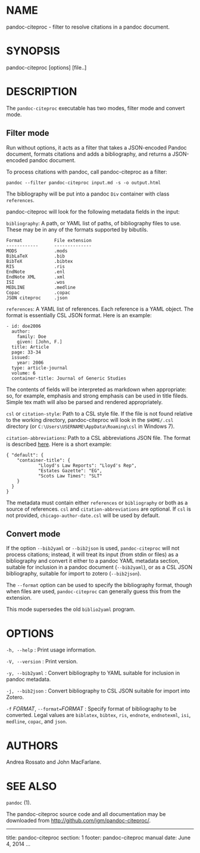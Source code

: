 # NAME

pandoc-citeproc - filter to resolve citations in a pandoc document.

# SYNOPSIS

pandoc-citeproc [options] [file..]

# DESCRIPTION

The `pandoc-citeproc` executable has two modes, filter mode and convert mode.

## Filter mode

Run without options, it acts as a filter that takes a JSON-encoded Pandoc
document, formats citations and adds a bibliography, and returns a JSON-encoded
pandoc document.

To process citations with pandoc, call pandoc-citeproc as a filter:

    pandoc --filter pandoc-citeproc input.md -s -o output.html

The bibliography will be put into a pandoc `Div` container with
class `references`.

pandoc-citeproc will look for the following metadata fields in
the input:

`bibliography`:  A path, or YAML list of paths, of bibliography
files to use.  These may be in any of the formats supported by
bibutils.

    Format            File extension
    ------------      --------------
    MODS              .mods
    BibLaTeX          .bib
    BibTeX            .bibtex
    RIS               .ris
    EndNote           .enl
    EndNote XML       .xml
    ISI               .wos
    MEDLINE           .medline
    Copac             .copac
    JSON citeproc     .json

`references`:  A YAML list of references.  Each reference is a YAML
object.  The format is essentially CSL JSON format.  Here is an example:

    - id: doe2006
      author:
        family: Doe
        given: [John, F.]
      title: Article
      page: 33-34
      issued:
        year: 2006
      type: article-journal
      volume: 6
      container-title: Journal of Generic Studies

The contents of fields will be interpreted as markdown when
appropriate:  so, for example, emphasis and strong emphasis can
be used in title fileds. Simple tex math will also be
parsed and rendered appropriately.

`csl` or `citation-style`: Path to a CSL style file.  If the file is not found
relative to the working directory, pandoc-citeproc will look in the
`$HOME/.csl` directory (or `C:\Users\USERNAME\AppData\Roaming\csl` in Windows
7).

`citation-abbreviations`:  Path to a CSL abbreviations JSON file. The format
is described [here](http://citationstylist.org/2011/10/19/abbreviations-for-zotero-test-release).  Here is a short example:

    { "default": {
        "container-title": {
                "Lloyd's Law Reports": "Lloyd's Rep",
                "Estates Gazette": "EG",
                "Scots Law Times": "SLT"
        }
      }
    }

The metadata must contain either `references` or `bibliography` or
both as a source of references.  `csl` and `citation-abbreviations`
are optional.  If `csl` is not provided, `chicago-author-date.csl` will be
used by default.

## Convert mode

If the option `--bib2yaml` or `--bib2json` is used, `pandoc-citeproc` will
not process citations; instead, it will treat its input (from stdin or
files) as a bibliography and convert it either to a pandoc YAML metadata
section, suitable for inclusion in a pandoc document (`--bib2yaml`), or
as a CSL JSON bibliography, suitable for import to zotero (`--bib2json`).

The `--format` option can be used to specify the bibliography format,
though when files are used, `pandoc-citeproc` can generally guess this
from the extension.

This mode supersedes the old `biblio2yaml` program.

# OPTIONS

`-h, --help`
:   Print usage information.

`-V, --version`
:   Print version.

`-y, --bib2yaml`
:   Convert bibliography to YAML suitable for inclusion in pandoc metadata.

`-j, --bib2json`
:   Convert bibliography to CSL JSON suitable for import into Zotero.

`-f` *FORMAT*, `--format=`*FORMAT*
:   Specify format of bibliography to be converted.  Legal values are
    `biblatex`, `bibtex`, `ris`, `endnote`, `endnotexml`, `isi`,
    `medline`, `copac`, and `json`.

# AUTHORS

Andrea Rossato and John MacFarlane.

# SEE ALSO

`pandoc` (1).

The pandoc-citeproc source code and all documentation may be downloaded
from <http://github.com/jgm/pandoc-citeproc/>.

---
title: pandoc-citeproc
section: 1
footer: pandoc-citeproc manual
date: June 4, 2014
...
